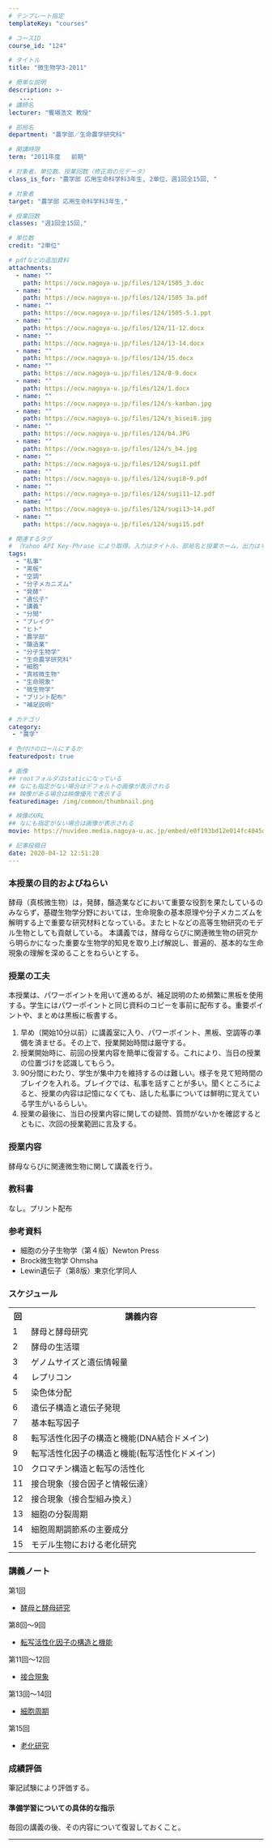 ```yaml
---
# テンプレート指定
templateKey: "courses"

# コースID
course_id: "124"

# タイトル
title: "微生物学3-2011"

# 簡単な説明
description: >-
   ....
# 講師名
lecturer: "饗場浩文 教授"

# 部局名
department: "農学部／生命農学研究科"

# 開講時限
term: "2011年度	前期"

# 対象者、単位数、授業回数（修正用の元データ）
class_is_for: "農学部 応用生命科学科3年生, 2単位、週1回全15回, "

# 対象者
target: "農学部 応用生命科学科3年生,"

# 授業回数
classes: "週1回全15回,"

# 単位数
credit: "2単位"

# pdfなどの追加資料
attachments:
  - name: "" 
    path: https://ocw.nagoya-u.jp/files/124/1505_3.doc
  - name: "" 
    path: https://ocw.nagoya-u.jp/files/124/1505 3a.pdf
  - name: "" 
    path: https://ocw.nagoya-u.jp/files/124/1505-5.1.ppt
  - name: "" 
    path: https://ocw.nagoya-u.jp/files/124/11-12.docx
  - name: "" 
    path: https://ocw.nagoya-u.jp/files/124/13-14.docx
  - name: "" 
    path: https://ocw.nagoya-u.jp/files/124/15.docx
  - name: "" 
    path: https://ocw.nagoya-u.jp/files/124/8-9.docx
  - name: "" 
    path: https://ocw.nagoya-u.jp/files/124/1.docx
  - name: "" 
    path: https://ocw.nagoya-u.jp/files/124/s-kanban.jpg
  - name: "" 
    path: https://ocw.nagoya-u.jp/files/124/s_bisei8.jpg
  - name: "" 
    path: https://ocw.nagoya-u.jp/files/124/b4.JPG
  - name: "" 
    path: https://ocw.nagoya-u.jp/files/124/s_b4.jpg
  - name: "" 
    path: https://ocw.nagoya-u.jp/files/124/sugi1.pdf
  - name: "" 
    path: https://ocw.nagoya-u.jp/files/124/sugi8~9.pdf
  - name: "" 
    path: https://ocw.nagoya-u.jp/files/124/sugi11~12.pdf
  - name: "" 
    path: https://ocw.nagoya-u.jp/files/124/sugi13~14.pdf
  - name: "" 
    path: https://ocw.nagoya-u.jp/files/124/sugi15.pdf

# 関連するタグ
# （Yahoo API Key-Phrase により取得。入力はタイトル、部局名と授業ホーム、出力はキーフレーズ（tags））
tags:
  - "私事"
  - "黒板"
  - "空調"
  - "分子メカニズム"
  - "発酵"
  - "遺伝子"
  - "講義"
  - "分間"
  - "ブレイク"
  - "ヒト"
  - "農学部"
  - "醸造業"
  - "分子生物学"
  - "生命農学研究科"
  - "細胞"
  - "真核微生物"
  - "生命現象"
  - "微生物学"
  - "プリント配布"
  - "補足説明"

# カテゴリ
category:
 - "農学"

# 色付けのロールにするか
featuredpost: true

# 画像
## rootフォルダはstaticになっている
## なにも指定がない場合はデフォルトの画像が表示される
## 映像がある場合は映像優先で表示する
featuredimage: /img/common/thumbnail.png

# 映像のURL
## なにも指定がない場合は画像が表示される
movie: https://nuvideo.media.nagoya-u.ac.jp/embed/e0f193bd12e014fc4045d7eca693d5befb739df4

# 記事投稿日
date: 2020-04-12 12:51:28
---
```


### 本授業の目的およびねらい

酵母（真核微生物）は，発酵，醸造業などにおいて重要な役割を果たしているのみならず，基礎生物学分野においては，生命現象の基本原理や分子メカニズムを解明する上で重要な研究材料となっている。またヒトなどの高等生物研究のモデル生物としても貢献している。 本講義では，酵母ならびに関連微生物の研究から明らかになった重要な生物学的知見を取り上げ解説し、普遍的、基本的な生命現象の理解を深めることをねらいとする。


### 授業の工夫

本授業は、パワーポイントを用いて進めるが、補足説明のため頻繁に黒板を使用する。学生にはパワーポイントと同じ資料のコピーを事前に配布する。重要ポイントや、まとめは黒板に板書する。

  1. 早め（開始10分以前）に講義室に入り、パワーポイント、黒板、空調等の準備を済ませる。その上で、授業開始時間は厳守する。
  2. 授業開始時に、前回の授業内容を簡単に復習する。これにより、当日の授業の位置づけを認識してもらう。
  3. 90分間にわたり、学生が集中力を維持するのは難しい。様子を見て短時間のブレイクを入れる。ブレイクでは、私事を話すことが多い。聞くところによると、授業の内容は記憶になくても、話した私事については鮮明に覚えている学生がいるらしい。
  4. 授業の最後に、当日の授業内容に関しての疑問、質問がないかを確認するとともに、次回の授業範囲に言及する。





### 授業内容

酵母ならびに関連微生物に関して講義を行う。 

### 教科書

なし。プリント配布 

### 参考資料

  * 細胞の分子生物学（第４版）Newton Press
  * Brock微生物学 Ohmsha
  * Lewin遺伝子（第8版）東京化学同人


<h3>スケジュール</h3>
<table class="basic" width="455">
<tr>
<th width="20" class="center">回</th>
<th width="435" class="center">講義内容</th>
</tr>
<tr>
<td width="20" class="center">1</td>
<td width="435">酵母と酵母研究</td>
</tr>
<tr>
<td width="20" class="center">2</td>
<td width="435">酵母の生活環</td>
</tr>
<tr>
<td width="20" class="center">3</td>
<td width="435">ゲノムサイズと遺伝情報量</td>
</tr>
<tr>
<td width="20" class="center">4</td>
<td width="435">レプリコン</td>
</tr>
<tr>
<td width="20" class="center">5</td>
<td width="435">染色体分配</td>
</tr>
<tr>
<td width="20" class="center">6</td>
<td width="435">遺伝子構造と遺伝子発現</td>
</tr>
<tr>
<td width="20" class="center">7</td>
<td width="435">基本転写因子</td>
</tr>
<tr>
<td width="20" class="center">8</td>
<td width="435">転写活性化因子の構造と機能(DNA結合ドメイン)</td>
</tr>
<tr>
<td width="20" class="center">9</td>
<td width="435">転写活性化因子の構造と機能(転写活性化ドメイン)</td>
</tr>
<tr>
<td width="20" class="center">10</td>
<td width="435">クロマチン構造と転写の活性化</td>
</tr>
<tr>
<td width="20" class="center">11</td>
<td width="435">接合現象（接合因子と情報伝達）</td>
</tr>
<tr>
<td width="20" class="center">12</td>
<td width="435">接合現象（接合型組み換え）</td>
</tr>
<tr>
<td width="20" class="center">13</td>
<td width="435">細胞の分裂周期</td>
</tr>
<tr>
<td width="20" class="center">14</td>
<td width="435">細胞周期調節系の主要成分</td>
</tr>
<tr>
<td width="20" class="center">15</td>
<td width="435">モデル生物における老化研究</td>
</tr>
</table>


### 講義ノート

第1回

* [酵母と酵母研究](https://ocw.nagoya-u.jp/files/124/sugi1.pdf) 

 

第8回〜9回

* [転写活性化因子の構造と機能](https://ocw.nagoya-u.jp/files/124/sugi8~9.pdf) 

 
第11回〜12回

* [接合現象](https://ocw.nagoya-u.jp/files/124/sugi11~12.pdf) 

第13回〜14回

* [細胞周期](https://ocw.nagoya-u.jp/files/124/sugi13~14.pdf) 

第15回

* [老化研究](https://ocw.nagoya-u.jp/files/124/sugi15.pdf) 





### 成績評価

筆記試験により評価する。

#### 準備学習についての具体的な指示

毎回の講義の後、その内容について復習しておくこと。





-----